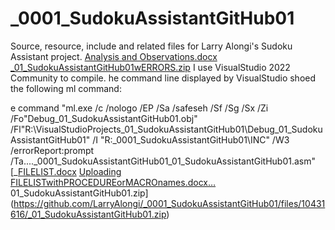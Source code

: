 # _0001_SudokuAssistantGitHub01
Source, resource, include and related files for Larry Alongi's Sudoku Assistant project.
[Analysis and Observations.docx](https://github.com/LarryAlongi/_0001_SudokuAssistantGitHub01/files/10433368/Analysis.and.Observations.docx)
[_01_SudokuAssistantGitHub01wERRORS.zip](https://github.com/LarryAlongi/_0001_SudokuAssistantGitHub01/files/10433399/_01_SudokuAssistantGitHub01wERRORS.zip)
I use VisualStudio 2022 Community to compile.  he command line displayed by VisualStudio shoed the following ml command:

e command "ml.exe /c /nologo /EP /Sa /safeseh /Sf /Sg /Sx /Zi /Fo"Debug\_01_SudokuAssistantGitHub01.obj" /Fl"R:\VisualStudioProjects\_01_SudokuAssistantGitHub01\Debug\_01_SudokuAssistantGitHub01" /I "R:\_0001_SudokuAssistantGitHub01\INC" /W3 /errorReport:prompt  /Ta..\..\_0001_SudokuAssistantGitHub01\_01_SudokuAssistantGitHub01.asm"
[_[FILELIST.docx](https://github.com/LarryAlongi/_0001_SudokuAssistantGitHub01/files/10431708/FILELIST.docx)
[Uploading FILELISTwithPROCEDUREorMACROnames.docx…]()
01_SudokuAssistantGitHub01.zip](https://github.com/LarryAlongi/_0001_SudokuAssistantGitHub01/files/10431616/_01_SudokuAssistantGitHub01.zip)
